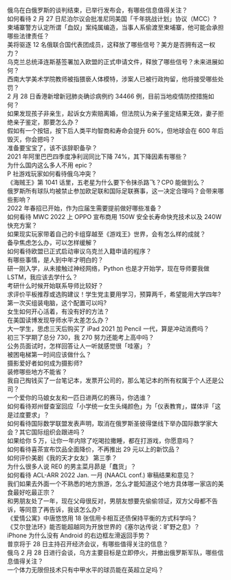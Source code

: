 俄乌在白俄罗斯的谈判结束，已举行发布会，有哪些信息值得关注？  
如何看待 2 月 27 日尼泊尔议会批准尼同美国「千年挑战计划」协议（MCC）?  
柬埔寨警方认定所谓「血奴」案纯属编造，当事人系偷渡至柬埔寨，他可能会承担哪些法律责任？  
美将驱逐 12 名俄联合国代表团成员，这释放了哪些信号？美方是否拥有这一权力？  
乌克兰总统泽连斯基签署加入欧盟的正式申请文件，释放了哪些信号？未来进展如何？  
西南大学美术学院教师被指猥亵人体模特，涉案人已被行政拘留，他将接受哪些处罚？  
2 月 28 日香港新增新冠肺炎确诊病例约 34466 例，目前当地疫情防控措施如何？  
如果发现孩子非亲生，起诉女方索赔离婚，但法院认为亲子鉴定结果无效，妻子拒绝亲子鉴定，那要怎么办？  
假如有一个按钮，按下后人类平均智商和寿命会提升 60%，但地球会在 600 年后毁灭，你会摁吗？  
准备要宝宝了，该不该辞职备孕？  
2021 年阿里巴巴四季度净利润同比下降 74%，其下降因素有哪些？  
为什么国内这么多人不用 epic？  
P 社游戏玩家如何看待俄乌冲突？  
《海贼王》第 1041 话里，五老星为什么要下令抹杀路飞？CP0 能做到么？  
俄罗斯所有球队均被禁止参加欧足联和国际足联赛事，这一决定合理吗？会带来哪些影响？  
2022 年春招已开始，作为应届生需要提前做好哪些准备？  
如何看待 MWC 2022 上 OPPO 宣布商用 150W 安全长寿命快充技术以及 240W 快充方案？  
如果现实玩家带着自己的卡组穿越至《游戏王》世界，会有怎么样的成就？  
备孕焦虑怎么办，可以怎样缓解？  
如何看待欧盟已正式启动审议乌克兰入籍申请的程序？  
有哪些事情，是人到中年才明白的？  
研一刚入学，从未接触过神经网络，Python 也是才开始学，现在导师要我做 LSTM，我应该去学什么？  
考研什么时候开始联系导师比较好？  
求评价平板推荐或选购建议！学生党主要用学习，预算两千，希望能用大学四年?  
第一次买组装电脑，这个配置可以吗?  
女生如何开心活着，有没有好的方法？  
在美国读博发现导师水平太差怎么办？  
大一学生，思虑三天后购买了 iPad 2021 加 Pencil 一代，算是冲动消费吗？  
初三下学期了总分 730，我 270 努力还能考上高中吗？  
公务员面试时，怎样回答让人一听就感觉很「哇塞」？  
被困电梯第一时间应该做什么？  
摄影爱好者如何成为摄影师?  
装修哪些地方不能省？  
我自己掏钱买了一台笔记本，发票开公司的，那么笔记本的所有权属于个人还是公司？  
一个爱你的马娘女友和一匹日进两亿的赛马，你选谁？  
如何看待郑州督查室回应「小学统一女生头绳颜色」为「仪表教育」，媒体评「这是过度要求」？  
如何看待国际数学联盟发表声明，取消在俄罗斯圣彼得堡线下举办国际数学家大会？其它国际组织会跟进吗？  
如果给你 5 万，让你一年内除了吃喝拉撒睡，都在打游戏，你愿意吗？  
如何看待喜茶宣布饮品全面降价，不再推出 29 元以上的新饮品？  
如何评价美剧《我的天才女友》 第三季？  
为什么很多人说 RE0 的男主菜月昴是「蠢货」？  
如何看待 ACL-ARR 2022 Jan. 一月 (NAACL conf.) 审稿结果和意见？  
我们如果去外面一个不熟悉的地方旅游，怎么才能知道这个地方具体哪一家店的美食最好吃最正宗？  
和男朋友处了一年，现在父母很反对，男朋友想要先偷偷领证，双方父母都不告诉，等同意了再告诉，我该怎么办?  
《爱情公寓》中唐悠悠用 18 张信用卡相互还债保持平衡的方式科学吗？  
《艾尔登法环》能否能超越同为开放世界的《塞尔达传说：旷野之息》？  
iPhone 为什么没有 Android 的右边框左滑返回手势？  
普京将于 28 日主持召开经济会议，有哪些值得关注的信息？  
俄乌 2 月 28 日进行会谈，乌方主要目标是立即停火，并撤出俄罗斯军队，哪些信息值得关注？  
一个体力无限但技术只有中甲水平的球员能在英超立足吗？  
